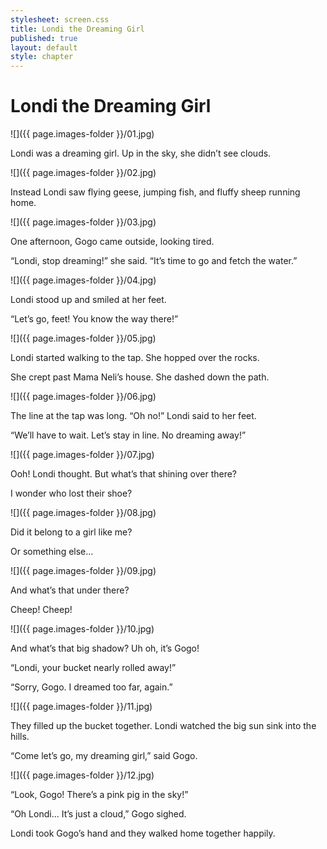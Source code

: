 ```yaml
---
stylesheet: screen.css
title: Londi the Dreaming Girl
published: true
layout: default
style: chapter
---
```


# Londi the Dreaming Girl

![]({{ page.images-folder }}/01.jpg)

Londi was a dreaming girl. Up in the sky, she didn’t see clouds.

![]({{ page.images-folder }}/02.jpg)

Instead Londi saw flying geese, jumping fish, and fluffy sheep running home.

![]({{ page.images-folder }}/03.jpg)

One afternoon, Gogo came outside, looking tired.

“Londi, stop dreaming!” she said. “It’s time to go and fetch the water.”

![]({{ page.images-folder }}/04.jpg)

Londi stood up and smiled at her feet.

“Let’s go, feet! You know the way there!”

![]({{ page.images-folder }}/05.jpg)

Londi started walking to the tap. She hopped over the rocks.

She crept past Mama Neli’s house. She dashed down the path.

![]({{ page.images-folder }}/06.jpg)

The line at the tap was long. “Oh no!” Londi said to her feet. 

“We’ll have to wait. Let’s stay in line. No dreaming away!”

![]({{ page.images-folder }}/07.jpg)

Ooh! Londi thought. But what’s that shining over there? 

I wonder who lost their shoe?

![]({{ page.images-folder }}/08.jpg)

Did it belong to a girl like me? 

Or something else...

![]({{ page.images-folder }}/09.jpg)

And what’s that under there?

Cheep! Cheep!

![]({{ page.images-folder }}/10.jpg)

And what’s that big shadow? Uh oh, it’s Gogo!

“Londi, your bucket nearly rolled away!”

“Sorry, Gogo. I dreamed too far, again.”

![]({{ page.images-folder }}/11.jpg)

They filled up the bucket together. Londi watched the big sun sink into the hills.

“Come let’s go, my dreaming girl,” said Gogo.

![]({{ page.images-folder }}/12.jpg)

“Look, Gogo! There’s a pink pig in the sky!”

“Oh Londi... It’s just a cloud,” Gogo sighed.

Londi took Gogo’s hand and they walked home together happily.